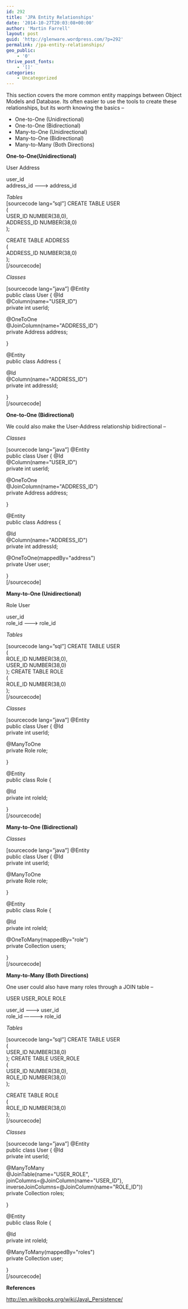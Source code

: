 ```yaml
---
id: 292
title: 'JPA Entity Relationships'
date: '2014-10-27T20:03:08+00:00'
author: 'Martin Farrell'
layout: post
guid: 'http://glenware.wordpress.com/?p=292'
permalink: /jpa-entity-relationships/
geo_public:
    - '0'
thrive_post_fonts:
    - '[]'
categories:
    - Uncategorized
---
```


This section covers the more common entity mappings between Object Models and Database. Its often easier to use the tools to create these relationships, but its worth knowing the basics –

- One-to-One (Unidirectional)
- One-to-One (Bidirectional)
- Many-to-One (Unidirectional)
- Many-to-One (Bidirectional)
- Many-to-Many (Both Directions)

**One-to-One(Unidirectional)**

User Address

user\_id  
address\_id ———&gt; address\_id

*Tables*  
\[sourcecode lang=”sql”\] CREATE TABLE USER  
(  
 USER\_ID NUMBER(38,0),  
 ADDRESS\_ID NUMBER(38,0)  
);

CREATE TABLE ADDRESS  
(  
 ADDRESS\_ID NUMBER(38,0)  
);  
\[/sourcecode\]

*Classes*

\[sourcecode lang=”java”\] @Entity  
public class User {  @Id  
 @Column(name="USER\_ID")  
 private int userId;

 @OneToOne  
 @JoinColumn(name="ADDRESS\_ID")  
 private Address address;

}

@Entity  
public class Address {

 @Id  
 @Column(name="ADDRESS\_ID")  
 private int addressId;

}  
\[/sourcecode\]

**One-to-One (Bidirectional)**

We could also make the User-Address relationship bidirectional –

*Classes*

\[sourcecode lang=”java”\] @Entity  
public class User {  @Id  
 @Column(name="USER\_ID")  
 private int userId;

 @OneToOne  
 @JoinColumn(name="ADDRESS\_ID")  
 private Address address;

}

@Entity  
public class Address {

 @Id  
 @Column(name="ADDRESS\_ID")  
 private int addressId;

 @OneToOne(mappedBy="address")  
 private User user;

}  
\[/sourcecode\]

**Many-to-One (Unidirectional)**

 Role User

 user\_id  
role\_id ———&gt; role\_id

*Tables*

\[sourcecode lang=”sql”\] CREATE TABLE USER  
(  
 ROLE\_ID NUMBER(38,0),  
 USER\_ID NUMBER(38,0)  
); CREATE TABLE ROLE  
(  
 ROLE\_ID NUMBER(38,0)  
);  
\[/sourcecode\]

*Classes*

\[sourcecode lang=”java”\] @Entity  
public class User {  @Id  
 private int userId;

 @ManyToOne  
 private Role role;

}

@Entity  
public class Role {

 @Id  
 private int roleId;

}  
\[/sourcecode\]

**Many-to-One (Bidirectional)**

*Classes*

\[sourcecode lang=”java”\] @Entity  
public class User {  @Id  
 private int userId;

 @ManyToOne  
 private Role role;

}

@Entity  
public class Role {

 @Id  
 private int roleId;

 @OneToMany(mappedBy="role")  
 private Collection users;

}  
\[/sourcecode\]

**Many-to-Many (Both Directions)**

One user could also have many roles through a JOIN table –

 USER USER\_ROLE ROLE

user\_id ———&gt; user\_id  
 role\_id ———-&gt; role\_id

*Tables*

\[sourcecode lang=”sql”\] CREATE TABLE USER  
(  
 USER\_ID NUMBER(38,0)  
); CREATE TABLE USER\_ROLE  
(  
 USER\_ID NUMBER(38,0),  
 ROLE\_ID NUMBER(38,0)  
);

CREATE TABLE ROLE  
(  
 ROLE\_ID NUMBER(38,0)  
);  
\[/sourcecode\]

*Classes*

\[sourcecode lang=”java”\] @Entity  
public class User {  @Id  
 private int userId;

 @ManyToMany  
 @JoinTable(name="USER\_ROLE",  
 joinColumns=@JoinColumn(name="USER\_ID"),  
 inverseJoinColumns=@JoinColumn(name="ROLE\_ID"))  
 private Collection roles;

}

@Entity  
public class Role {

 @Id  
 private int roleId;

 @ManyToMany(mappedBy="roles")  
 private Collection user;

}  
\[/sourcecode\]

**References**

http://en.wikibooks.org/wiki/Java\_Persistence/